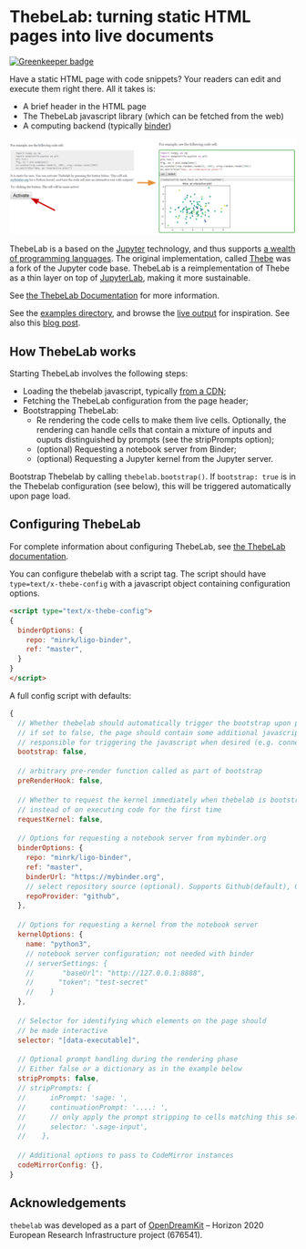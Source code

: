 # ThebeLab: turning static HTML pages into live documents

[![Greenkeeper badge](https://badges.greenkeeper.io/minrk/thebelab.svg)](https://greenkeeper.io/)

Have a static HTML page with code snippets? Your readers can edit and execute them right there. All it takes is:
- A brief header in the HTML page
- The ThebeLab javascript library (which can be fetched from the web)
- A computing backend (typically [binder](https://mybinder.org))

![Demo](docs/_static/demo.png)

ThebeLab is a based on the [Jupyter](jupyter.org) technology, and thus supports [a wealth of programming languages](https://github.com/jupyter/jupyter/wiki/Jupyter-kernels). The original implementation, called [Thebe](https://github.com/oreillymedia/thebe) was a fork of the Jupyter code base. ThebeLab is a reimplementation of Thebe as a thin layer on top of [JupyterLab](https://github.com/jupyterlab/jupyterlab), making it more sustainable.

See [the ThebeLab Documentation](https://thebelab.readthedocs.io/en/latest/) for more information.

See the [examples directory](examples/), and browse the
[live output](https://minrk.github.io/thebelab/) for inspiration.
See also this
[blog post](https://blog.ouseful.info/2017/12/18/run-python-code-embedded-in-html-via-a-jupyter-kernel/).

## How ThebeLab works

Starting ThebeLab involves the following steps:
- Loading the thebelab javascript, typically [from a CDN](https://unpkg.com/thebelab);
- Fetching the ThebeLab configuration from the page header;
- Bootstrapping ThebeLab:
  - Re rendering the code cells to make them live cells.
    Optionally, the rendering can handle cells that contain
    a mixture of inputs and ouputs distinguished by prompts
    (see the stripPrompts option);
  - (optional) Requesting a notebook server from Binder;
  - (optional) Requesting a Jupyter kernel from the Jupyter server.

Bootstrap Thebelab by calling `thebelab.bootstrap()`. If `bootstrap: true` is
in the Thebelab configuration (see below), this will be triggered automatically
upon page load.

## Configuring ThebeLab

For complete information about configuring ThebeLab, see
[the ThebeLab documentation](https://thebelab.readthedocs.io/en/latest/).

You can configure thebelab with a script tag.
The script should have `type=text/x-thebe-config`
with a javascript object containing configuration options.

```html
<script type="text/x-thebe-config">
{
  binderOptions: {
    repo: "minrk/ligo-binder",
    ref: "master",
  }
}
</script>
```

A full config script with defaults:

```javascript
{
  // Whether thebelab should automatically trigger the bootstrap upon page load
  // if set to false, the page should contain some additional javascript
  // responsible for triggering the javascript when desired (e.g. connected to a button click).
  bootstrap: false,

  // arbitrary pre-render function called as part of bootstrap
  preRenderHook: false,

  // Whether to request the kernel immediately when thebelab is bootstrapped
  // instead of on executing code for the first time
  requestKernel: false,

  // Options for requesting a notebook server from mybinder.org
  binderOptions: {
    repo: "minrk/ligo-binder",
    ref: "master",
    binderUrl: "https://mybinder.org",
    // select repository source (optional). Supports Github(default), Gitlab, and Git
    repoProvider: "github",
  },

  // Options for requesting a kernel from the notebook server
  kernelOptions: {
    name: "python3",
    // notebook server configuration; not needed with binder
    // serverSettings: {
    //       "baseUrl": "http://127.0.0.1:8888",
    //      "token": "test-secret"
    //    }
  },

  // Selector for identifying which elements on the page should
  // be made interactive
  selector: "[data-executable]",

  // Optional prompt handling during the rendering phase
  // Either false or a dictionary as in the example below
  stripPrompts: false,
  // stripPrompts: {
  //      inPrompt: 'sage: ',
  //      continuationPrompt: '....: ',
  //      // only apply the prompt stripping to cells matching this selector (optional)
  //      selector: '.sage-input',
  //    },

  // Additional options to pass to CodeMirror instances
  codeMirrorConfig: {},
}
```

## Acknowledgements

`thebelab` was developed as a part of [OpenDreamKit](http://opendreamkit.org/) – Horizon 2020 European Research Infrastructure project (676541).
